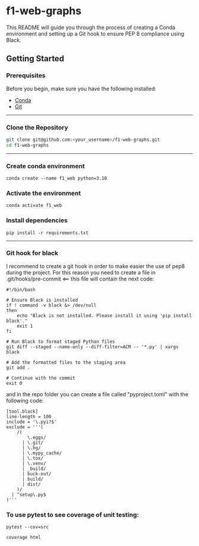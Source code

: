 # f1-web-graphs
This README will guide you through the process of creating a Conda environment and setting up a Git hook to ensure PEP 8 compliance using Black.

## Getting Started

### Prerequisites

Before you begin, make sure you have the following installed:

- [Conda](https://docs.conda.io/projects/conda/en/latest/user-guide/install/index.html)
- [Git](https://git-scm.com/book/en/v2/Getting-Started-Installing-Git)

---
### Clone the Repository

```bash
git clone git@github.com:<your_username>/f1-web-graphs.git
cd f1-web-graphs
```
---
### Create conda environment

```
conda create --name f1_web python=3.10
```
### Activate the environment
```
conda activate f1_web
```
### Install dependencies
```
pip install -r requirements.txt
```
---
### Git hook for black

I recommend to create a git hook in order to make easier the use of pep8 during the project. For this reason you need to create a file in .git/hooks/pre-commit <== this file will contain the next code:

```
#!/bin/bash

# Ensure Black is installed
if ! command -v black &> /dev/null
then
    echo "Black is not installed. Please install it using 'pip install black'."
    exit 1
fi

# Run Black to format staged Python files
git diff --staged --name-only --diff-filter=ACM -- '*.py' | xargs black

# Add the formatted files to the staging area
git add .

# Continue with the commit
exit 0
```

and in the repo folder you can create a file called "pyproject.toml" with the following code:

```
[tool.black]
line-length = 100
include = '\.pyi?$'
exclude = '''(
    /(
        \.eggs/
      | \.git/
      | \.hg/
      | \.mypy_cache/
      | \.tox/
      | \.venv/
      | _build/
      | buck-out/
      | build/
      | dist/
    )/
  | ^setup\.py$
)'''
```
### To use pytest to see coverage of unit testing:
```
pytest --cov=src
```
```
coverage html
```